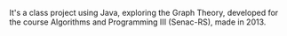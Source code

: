 It's a class project using Java, exploring the Graph Theory, developed for the course Algorithms and Programming III (Senac-RS), made in 2013.

